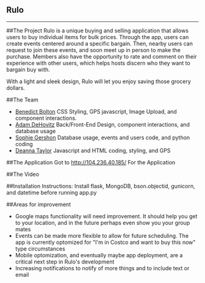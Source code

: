 Rulo
-------------
-------------


##The Project
Rulo is a unique buying and selling application that allows users to buy individual items for bulk prices. Through the app, users can create events centered around a specific bargain. Then, nearby users can request to join these events, and soon meet up in person to make the purchase. Members also have the opportunity to rate and comment on their experience with other users, which helps hosts discern who they want to bargain buy with.

With a light and sleek design, Rulo will let you enjoy saving those grocery dollars.

##The Team
* [Benedict Bolton](https://github.com/Benedict-Bolton) CSS Styling, GPS javascript, Image Upload, and component interactions. 
* [Adam DeHovitz](https://github.com/adamdehovitz) Back/Front-End Design, component interactions, and database usage 
* [Sophie Gershon](https://github.com/sophgersh) Database usage, events and users code, and python coding 
* [Deanna Taylor](https://github.com/deannataylor) Javascript and HTML coding, styling, and GPS 


##The Application
Got to <url>http://104.236.40.185/</url> For the Application

##The Video

##Installation Instructions:
Install flask, MongoDB, bson.objectid, gunicorn, and datetime before running app.py

##Areas for improvement
* Google maps functionality will need improvement. It should help you get to your location, and in the future perhaps even show you your group mates
* Events can be made more flexible to allow for future scheduling. The app is currently optomized for "I'm in Costco and want to buy this now" type circumstances
* Mobile optomization, and eventually maybe app deployment, are a critical next step in Rulo's development
* Increasing notifications to notify of more things and to include text or email 
